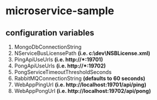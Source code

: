 # microservice-sample

## configuration variables

1. MongoDbConnectionString
2. NServiceBusLicensePath **(i.e. c:\dev\NSBLicense.xml)**
3. PingApiUseUrls **(i.e. http://*:19701)**
4. PongApiUseUrls **(i.e. http://*:19702)**
5. PongServiceTimeoutThresholdSeconds
6. RabbitMQConnectionString **(defaults to 60 seconds)**
7. WebAppPingUrl **(i.e. http://localhost:19701/api/ping)**
8. WebAppPongUrl **(i.e. http://localhost:19702/api/pong)**


